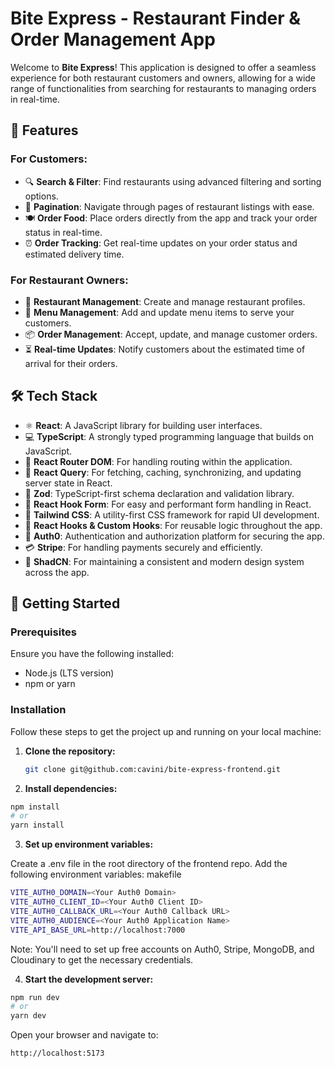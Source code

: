 # Bite Express - Restaurant Finder & Order Management App

Welcome to **Bite Express**! This application is designed to offer a seamless experience for both restaurant customers and owners, allowing for a wide range of functionalities from searching for restaurants to managing orders in real-time.

## 🌟 Features

### For Customers:
- 🔍 **Search & Filter**: Find restaurants using advanced filtering and sorting options.
- 📜 **Pagination**: Navigate through pages of restaurant listings with ease.
- 🍽️ **Order Food**: Place orders directly from the app and track your order status in real-time.
- ⏰ **Order Tracking**: Get real-time updates on your order status and estimated delivery time.

### For Restaurant Owners:
- 🏢 **Restaurant Management**: Create and manage restaurant profiles.
- 🍴 **Menu Management**: Add and update menu items to serve your customers.
- 📦 **Order Management**: Accept, update, and manage customer orders.
- ⏳ **Real-time Updates**: Notify customers about the estimated time of arrival for their orders.

## 🛠️ Tech Stack

- ⚛️ **React**: A JavaScript library for building user interfaces.
- 💻 **TypeScript**: A strongly typed programming language that builds on JavaScript.
- 🚦 **React Router DOM**: For handling routing within the application.
- 🔄 **React Query**: For fetching, caching, synchronizing, and updating server state in React.
- 🧪 **Zod**: TypeScript-first schema declaration and validation library.
- 🎣 **React Hook Form**: For easy and performant form handling in React.
- 🎨 **Tailwind CSS**: A utility-first CSS framework for rapid UI development.
- 🔗 **React Hooks & Custom Hooks**: For reusable logic throughout the app.
- 🔐 **Auth0**: Authentication and authorization platform for securing the app.
- 💳 **Stripe**: For handling payments securely and efficiently.
- 🌿 **ShadCN**: For maintaining a consistent and modern design system across the app.

## 🚀 Getting Started

### Prerequisites

Ensure you have the following installed:
- Node.js (LTS version)
- npm or yarn

### Installation

Follow these steps to get the project up and running on your local machine:

1. **Clone the repository:**
   ```bash
   git clone git@github.com:cavini/bite-express-frontend.git
   
   
2. **Install dependencies:**

  ```bash
  npm install
  # or
  yarn install
```


3. **Set up environment variables:**

Create a .env file in the root directory of the frontend repo.
Add the following environment variables:
makefile

```bash
VITE_AUTH0_DOMAIN=<Your Auth0 Domain>
VITE_AUTH0_CLIENT_ID=<Your Auth0 Client ID>
VITE_AUTH0_CALLBACK_URL=<Your Auth0 Callback URL>
VITE_AUTH0_AUDIENCE=<Your Auth0 Application Name>
VITE_API_BASE_URL=http://localhost:7000
```
Note: You'll need to set up free accounts on Auth0, Stripe, MongoDB, and Cloudinary to get the necessary credentials.


4. **Start the development server:**

```bash 
npm run dev
# or
yarn dev
```
Open your browser and navigate to:

```bash 
http://localhost:5173
```

